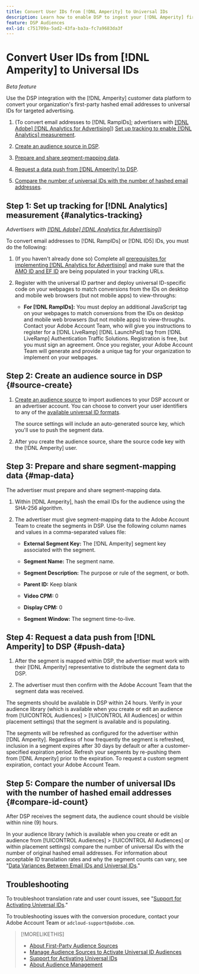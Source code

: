 ```yaml
---
title: Convert User IDs from [!DNL Amperity] to Universal IDs
description: Learn how to enable DSP to ingest your [!DNL Amperity] first-party segments.
feature: DSP Audiences
exl-id: c751709a-5ad2-43fa-ba3a-fc7a9683da3f
---
```

# Convert User IDs from [!DNL Amperity] to Universal IDs

*Beta feature*

Use the DSP integration with the [!DNL Amperity] customer data platform to convert your organization's first-party hashed email addresses to universal IDs for targeted advertising.

1. (To convert email addresses to [!DNL RampIDs]<!-- or [!DNL ID5] IDs -->; advertisers with [[!DNL Adobe] [!DNL Analytics for Advertising]](/help/integrations/analytics/overview.md)) [Set up tracking to enable [!DNL Analytics] measurement](#analytics-tracking).

1. [Create an audience source in DSP](#source-create).

1. [Prepare and share segment-mapping data](#map-data).

1. [Request a data push from [!DNL Amperity] to DSP](#push-data).

1. [Compare the number of universal IDs with the number of hashed email addresses](#compare-id-count).

## Step 1: Set up tracking for [!DNL Analytics] measurement {#analytics-tracking}

*Advertisers with [[!DNL Adobe] [!DNL Analytics for Advertising]](/help/integrations/analytics/overview.md))*

To convert email addresses to [!DNL RampIDs] or [!DNL ID5] IDs, you must do the following:

1. (If you haven't already done so) Complete all [prerequisites for implementing [!DNL Analytics for Advertising]](/help/integrations/analytics/prerequisites.md) and make sure that the [AMO ID and EF ID](/help/integrations/analytics/ids.md) are being populated in your tracking URLs.
   
1. Register with the universal ID partner and deploy universal ID-specific code on your webpages to match conversions from the IDs on desktop and mobile web browsers (but not mobile apps) to view-throughs:
   
   * **For [!DNL RampIDs]:** You must deploy an additional JavaScript tag on your webpages to match conversions from the IDs on desktop and mobile web browsers (but not mobile apps) to view-throughs. Contact your Adobe Account Team, who will give you instructions to register for a [!DNL LiveRamp] [!DNL LaunchPad] tag from [!DNL LiveRamp] Authentication Traffic Solutions. Registration is free, but you must sign an agreement. Once you register, your Adobe Account Team will generate and provide a unique tag for your organization to implement on your webpages.

## Step 2: Create an audience source in DSP {#source-create}

1. [Create an audience source](source-manage.md) to import audiences to your DSP account or an advertiser account. You can choose to convert your user identifiers to any of the [available universal ID formats](source-about.md).

   The source settings will include an auto-generated source key, which you'll use to push the segment data.

1. After you create the audience source, share the source code key with the [!DNL Amperity] user.

## Step 3: Prepare and share segment-mapping data {#map-data}

The advertiser must prepare and share segment-mapping data.

1. Within [!DNL Amperity], hash the email IDs for the audience using the SHA-256 algorithm.

1. The advertiser must give segment-mapping data to the Adobe Account Team to create the segments in DSP. Use the following column names and values in a comma-separated values file:

   * **External Segment Key:** The [!DNL Amperity] segment key associated with the segment.
   
   * **Segment Name:** The segment name.
      
   * **Segment Description:** The purpose or rule of the segment, or both.
      
   * **Parent ID:** Keep blank
      
   * **Video CPM:** 0
   
   * **Display CPM:** 0

   * **Segment Window:** The segment time-to-live.
   
## Step 4: Request a data push from [!DNL Amperity] to DSP {#push-data}

1. After the segment is mapped within DSP, the advertiser must work with their [!DNL Amperity] representative to distribute the segment data to DSP.

1. The advertiser must then confirm with the Adobe Account Team that the segment data was received.

The segments should be available in DSP within 24 hours. Verify in your audience library (which is available when you create or edit an audience from [!UICONTROL Audiences] > [!UICONTROL All Audiences] or within placement settings) that the segment is available and is populating.

The segments will be refreshed as configured for the advertiser within [!DNL Amperity]. Regardless of how frequently the segment is refreshed, inclusion in a segment expires after 30 days by default or after a customer-specified expiration period. Refresh your segments by re-pushing them from [!DNL Amperity] prior to the expiration. To request a custom segment expiration, contact your Adobe Account Team.

## Step 5: Compare the number of universal IDs with the number of hashed email addresses {#compare-id-count}

After DSP receives the segment data, the audience count should be visible within nine (9) hours.

In your audience library (which is available when you create or edit an audience from [!UICONTROL Audiences] > [!UICONTROL All Audiences] or within placement settings) compare the number of universal IDs with the number of original hashed email addresses. For information about acceptable ID translation rates and why the segment counts can vary, see "[Data Variances Between Email IDs and Universal IDs](#universal-ids-data-variances)."

## Troubleshooting

To troubleshoot translation rate and user count issues, see "[Support for Activating Universal IDs](/help/dsp/audiences/universal-ids.md)."

To troubleshooting issues with the conversion procedure, contact your Adobe Account Team or `adcloud-support@adobe.com`.

>[!MORELIKETHIS]
>
>* [About First-Party Audience Sources](/help/dsp/audiences/sources/source-about.md)
>* [Manage Audience Sources to Activate Universal ID Audiences](source-manage.md)
>* [Support for Activating Universal IDs](/help/dsp/audiences/universal-ids.md)
>* [About Audience Management](/help/dsp/audiences/audience-about.md)
